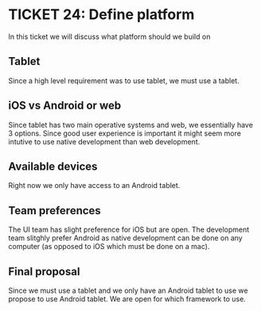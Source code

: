 # TICKET 24: Define platform

In this ticket we will discuss what platform should we build on

## Tablet

Since a high level requirement was to use tablet, we must use a tablet.

## iOS vs Android or web

Since tablet has two main operative systems and web, we essentially have 3 options. Since good user experience is important it might seem more intutive to use native development than web development.

## Available devices

Right now we only have access to an Android tablet.

## Team preferences

The UI team has slight preference for iOS but are open. The development team slitghly prefer Android as native development can be done on any computer (as opposed to iOS which must be done on a mac).

## Final proposal

Since we must use a tablet and we only have an Android tablet to use we propose to use Android tablet. We are open for which framework to use.